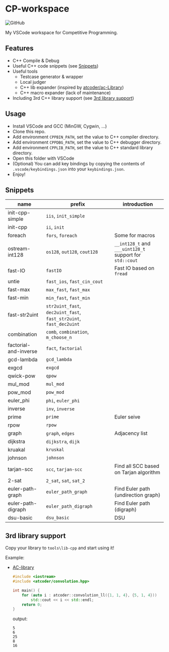 # CP-workspace

![GitHub](https://img.shields.io/github/license/Tiphereth-A/CP-workspace)

My VSCode workspace for Competitive Programming.

## Features

-   C++ Compile & Debug
-   Useful C++ code snippets (see [Snippets](#Snippets))
-   Useful tools
    -   Testcase generator & wrapper
    -   Local judger
    -   C++ lib expander (inspired by [atcoder/ac-Library](https://github.com/atcoder/ac-library))
    -   C++ macro expander (lack of maintenance)
-   Including 3rd C++ library support (see [3rd library support](#3rd%20library%20support))

## Usage

-   Install VSCode and GCC (MinGW, Cygwin, ...)
-   Clone this repo.
-   Add environment `CPPBIN_PATH`, set the value to C++ compiler directory.
-   Add environment `CPPDBG_PATH`, set the value to C++ debugger directory.
-   Add environment `CPPLIB_PATH`, set the value to C++ standard library directory.
-   Open this folder with VSCode
-   (Optional) You can add key bindings by copying the contents of `.vscode/keybindings.json` into your `keybindings.json`.
-   Enjoy!

## Snippets

| name                  | prefix                                                             | introduction                                            |
| --------------------- | ------------------------------------------------------------------ | ------------------------------------------------------- |
| init-cpp-simple       | `iis`, `init_simple`                                               |
| init-cpp              | `ii`, `init`                                                       |
| foreach               | `fors`, `foreach`                                                  | Some for macros                                         |
| ostream-int128        | `os128`, `out128`, `cout128`                                       | `__int128_t` and `___uint128_t` support for `std::cout` |
| fast-IO               | `fastIO`                                                           | Fast IO based on `fread`                                |
| untie                 | `fast_ios`, `fast_cin_cout`                                        |
| fast-max              | `max_fast`, `fast_max`                                             |
| fast-min              | `min_fast`, `fast_min`                                             |
| fast-str2uint         | `str2uint_fast`, `dec2uint_fast`, `fast_str2uint`, `fast_dec2uint` |
| combination           | `comb`, `combination`, `m_choose_n`                                |
| factorial-and-inverse | `fact`, `factorial`                                                |
| gcd-lambda            | `gcd_lambda`                                                       |
| exgcd                 | `exgcd`                                                            |
| qwick-pow             | `qpow`                                                             |
| mul_mod               | `mul_mod`                                                          |
| pow_mod               | `pow_mod`                                                          |
| euler_phi             | `phi`, `euler_phi`                                                 |
| inverse               | `inv`, `inverse`                                                   |
| prime                 | `prime`                                                            | Euler seive                                             |
| rpow                  | `rpow`                                                             |
| graph                 | `graph`, `edges`                                                   | Adjacency list                                          |
| dijkstra              | `dijkstra`, `dijk`                                                 |
| kruakal               | `kruskal`                                                          |
| johnson               | `johnson`                                                          |
| tarjan-scc            | `scc`, `tarjan-scc`                                                | Find all SCC based on Tarjan algorithm                  |
| 2-sat                 | `2_sat`, `sat`, `sat_2`                                            |
| euler-path-graph      | `euler_path_graph`                                                 | Find Euler path (undirection graph)                     |
| euler-path-digraph    | `euler_path_digraph`                                               | Find Euler path (digraph)                               |
| dsu-basic             | `dsu_basic`                                                        | DSU                                                     |

## 3rd library support

Copy your library to `tools\lib-cpp` and start using it!

Example:

-   [AC-library](https://github.com/atcoder/ac-library)

    ```cpp
    #include <iostream>
    #include <atcoder/convolution.hpp>

    int main() {
        for (auto i : atcoder::convolution_ll({1, 1, 4}, {5, 1, 4}))
            std::cout << i << std::endl;
        return 0;
    }
    ```

    output:

    ```text
    5
    6
    25
    8
    16
    ```
